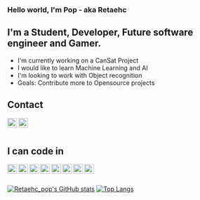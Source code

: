 ### Hello world, I'm Pop - aka Retaehc

## I'm a Student, Developer, Future software engineer and Gamer.

- I'm currently working on a CanSat Project
- I would like to learn Machine Learning and AI
- I'm looking to work with Object recognition
- Goals: Contribute more to Opensource projects

## Contact

[<img align="left" alt="codeSTACKr | Instagram" width="22px" src="https://cdn.jsdelivr.net/npm/simple-icons@v3/icons/instagram.svg" />][instagram]

[<img align="left" alt="codeSTACKr | Instagram" width="22px" src="https://cdn.jsdelivr.net/npm/simple-icons@3.13.0/icons/stackoverflow.svg" />][stackoverflow]

<br />
<br />

## I can code in

<img align="left" alt="Python" width="22px" src="https://cdn.jsdelivr.net/npm/simple-icons@3.13.0/icons/python.svg" />
<img align="left" alt="C" width="22px" src="https://cdn.jsdelivr.net/npm/simple-icons@3.13.0/icons/c.svg" />
<img align="left" alt="cpp" width="22px" src="https://cdn.jsdelivr.net/npm/simple-icons@3.13.0/icons/cplusplus.svg" />
<img align="left" alt="HTML5" width="22px" src="https://cdn.jsdelivr.net/npm/simple-icons@3.13.0/icons/html5.svg" />
<img align="left" alt="CSS" width="22px" src="https://cdn.jsdelivr.net/npm/simple-icons@3.13.0/icons/css3.svg" />
<img align="left" alt="R" width="22px" src="https://cdn.jsdelivr.net/npm/simple-icons@3.13.0/icons/r.svg" /
<img align="left" alt="Dart" width="22px" src="https://cdn.jsdelivr.net/npm/simple-icons@3.13.0/icons/dart.svg" />
<img align="left" alt="Flutter" width="22px" src="https://cdn.jsdelivr.net/npm/simple-icons@3.13.0/icons/flutter.svg" />
<img align="left" alt="Tensorflow" width="22px" src="https://cdn.jsdelivr.net/npm/simple-icons@3.13.0/icons/tensorflow.svg" />

<br />
<br />

[![Retaehc_pop's GitHub stats](https://github-readme-stats.vercel.app/api?username=Retaehc-pop&show_icons=true&theme=cobalt)](https://github.com/Retaehc-pop/github-readme-stats)
[![Top Langs](https://github-readme-stats.vercel.app/api/top-langs/?username=Retaehc-pop&langs_count=8&layout=compact&theme=cobalt)](https://github.com/Retaehc-pop/github-readme-stats)

[instagram]: https://www.instagram.com/pop.pxp/
[stackoverflow]: https://stackoverflow.com/users/14537225/papop-lekhapanyaporn
